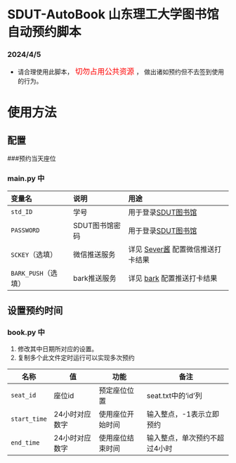# SDUT-AutoBook 山东理工大学图书馆自动预约脚本
### 2024/4/5  

 - 请合理使用此脚本，<big> <font color=red>切勿占用公共资源</font> </big>， 做出诸如预约但不去签到使用的行为。



# 使用方法

## 配置
###预约当天座位

### main.py 中
   | 变量名| 说明        | 用途                                              |
   |:----------|:------------------------------------------------|:--------------|
   | `std_ID` | 学号      | 用于登录[SDUT图书馆](http://libsr.sdut.cn/libseat/#/login) |
   | `PASSWORD` | SDUT图书馆密码 | 用于登录[SDUT图书馆](http://libsr.sdut.cn/libseat/#/login) |
   | `SCKEY`（选填） | 微信推送服务    | 详见 [Sever酱](https://sct.ftqq.com/) 配置微信推送打卡结果   |
   | `BARK_PUSH`（选填） | bark推送服务    | 详见 [bark](https://bark.day.app/#/?id=bark) 配置推送打卡结果   |

## 设置预约时间
### book.py 中
 1. 修改其中日期所对应的设置。
 2. 复制多个此文件定时运行可以实现多次预约

 | 名称      | 值                                | 功能        | 备注                       |
|---------|----------------------------------|-----------|--------------------------|
| `seat_id`  |       座位id     | 预定座位位置    |      seat.txt中的‘id’列       |
| `start_time`  | 24小时对应数字                         | 使用座位开始时间  | 输入整点，-1表示立即预约 |
| `end_time` | 24小时对应数字                               | 使用座位结束时间   | 输入整点，单次预约不超过4小时  |

